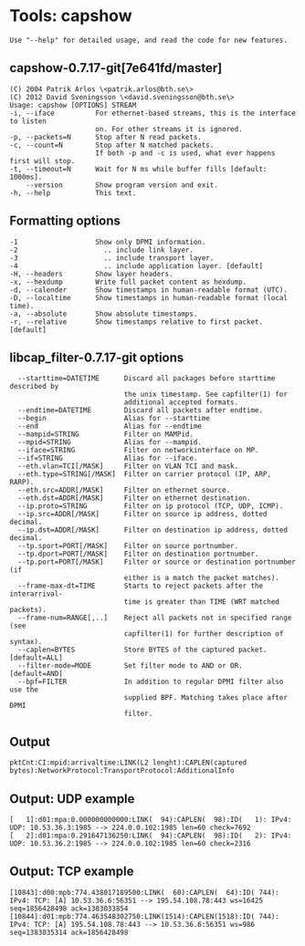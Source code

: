 # Tools: capshow

    Use "--help" for detailed usage, and read the code for new features. 

## capshow-0.7.17-git[7e641fd/master]

    (C) 2004 Patrik Arlos \<patrik.arlos@bth.se\>
    (C) 2012 David Sveningsson \<david.sveningsson@bth.se\>
    Usage: capshow [OPTIONS] STREAM
    -i, --iface          For ethernet-based streams, this is the interface to listen
                         on. For other streams it is ignored.
    -p, --packets=N      Stop after N read packets.
    -c, --count=N        Stop after N matched packets.
                         If both -p and -c is used, what ever happens first will stop.
    -t, --timeout=N      Wait for N ms while buffer fills [default: 1000ms].
        --version        Show program version and exit.
    -h, --help           This text.

## Formatting options

    -1                   Show only DPMI information.
    -2                     .. include link layer.
    -3                     .. include transport layer.
    -4                     .. include application layer. [default]
    -H, --headers        Show layer headers.
    -x, --hexdump        Write full packet content as hexdump.
    -d, --calender       Show timestamps in human-readable format (UTC).
    -D, --localtime      Show timestamps in human-readable format (local time).
    -a, --absolute       Show absolute timestamps.
    -r, --relative       Show timestamps relative to first packet. [default]

## libcap_filter-0.7.17-git options

      --starttime=DATETIME      Discard all packages before starttime described by
                                the unix timestamp. See capfilter(1) for
                                additional accepted formats.
      --endtime=DATETIME        Discard all packets after endtime.
      --begin                   Alias for --starttime
      --end                     Alias for --endtime
      --mampid=STRING           Filter on MAMPid.
      --mpid=STRING             Alias for --mampid.
      --iface=STRING            Filter on networkinterface on MP.
      --if=STRING               Alias for --iface.
      --eth.vlan=TCI[/MASK]     Filter on VLAN TCI and mask.
      --eth.type=STRING[/MASK]  Filter on carrier protocol (IP, ARP, RARP).
      --eth.src=ADDR[/MASK]     Filter on ethernet source.
      --eth.dst=ADDR[/MASK]     Filter on ethernet destination.
      --ip.proto=STRING         Filter on ip protocol (TCP, UDP, ICMP).
      --ip.src=ADDR[/MASK]      Filter on source ip address, dotted decimal.
      --ip.dst=ADDR[/MASK]      Filter on destination ip address, dotted decimal.
      --tp.sport=PORT[/MASK]    Filter on source portnumber.
      --tp.dport=PORT[/MASK]    Filter on destination portnumber.
      --tp.port=PORT[/MASK]     Filter or source or destination portnumber (if
                                either is a match the packet matches).
      --frame-max-dt=TIME       Starts to reject packets after the interarrival-
                                time is greater than TIME (WRT matched packets).
      --frame-num=RANGE[,..]    Reject all packets not in specified range (see
                                capfilter(1) for further description of syntax).
      --caplen=BYTES            Store BYTES of the captured packet. [default=ALL]
      --filter-mode=MODE        Set filter mode to AND or OR. [default=AND]
      --bpf=FILTER              In addition to regular DPMI filter also use the
                                supplied BPF. Matching takes place after DPMI
                                filter.

## Output

    pktCnt:CI:mpid:arrivaltime:LINK(L2 lenght):CAPLEN(captured bytes):NetworkProtocol:TransportProtocol:AdditionalInfo

## Output: UDP example
    [   1]:d01:mpa:0.000000000000:LINK(  94):CAPLEN(  98):ID(   1): IPv4: UDP: 10.53.36.3:1985 --> 224.0.0.102:1985 len=60 check=7692
    [   2]:d01:mpa:0.291647136250:LINK(  94):CAPLEN(  98):ID(   2): IPv4: UDP: 10.53.36.2:1985 --> 224.0.0.102:1985 len=60 check=2316

## Output: TCP example
    [10843]:d00:mpb:774.438017189500:LINK(  60):CAPLEN(  64):ID( 744): IPv4: TCP: [A] 10.53.36.6:56351 --> 195.54.108.78:443 ws=16425 seq=1856428498 ack=1383033854
    [10844]:d01:mpb:774.463548302750:LINK(1514):CAPLEN(1518):ID( 744): IPv4: TCP: [A] 195.54.108.78:443 --> 10.53.36.6:56351 ws=986 seq=1383035314 ack=1856428498



